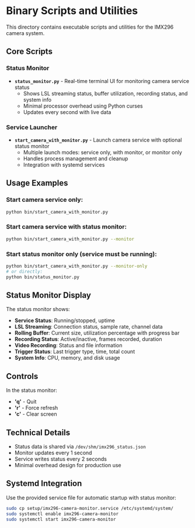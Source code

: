 # Binary Scripts and Utilities

This directory contains executable scripts and utilities for the IMX296 camera system.

## Core Scripts

### Status Monitor
- **`status_monitor.py`** - Real-time terminal UI for monitoring camera service status
  - Shows LSL streaming status, buffer utilization, recording status, and system info
  - Minimal processor overhead using Python curses
  - Updates every second with live data

### Service Launcher
- **`start_camera_with_monitor.py`** - Launch camera service with optional status monitor
  - Multiple launch modes: service only, with monitor, or monitor only
  - Handles process management and cleanup
  - Integration with systemd services

## Usage Examples

### Start camera service only:
```bash
python bin/start_camera_with_monitor.py
```

### Start camera service with status monitor:
```bash
python bin/start_camera_with_monitor.py --monitor
```

### Start status monitor only (service must be running):
```bash
python bin/start_camera_with_monitor.py --monitor-only
# or directly:
python bin/status_monitor.py
```

## Status Monitor Display

The status monitor shows:
- **Service Status**: Running/stopped, uptime
- **LSL Streaming**: Connection status, sample rate, channel data
- **Rolling Buffer**: Current size, utilization percentage with progress bar
- **Recording Status**: Active/inactive, frames recorded, duration
- **Video Recording**: Status and file information
- **Trigger Status**: Last trigger type, time, total count
- **System Info**: CPU, memory, and disk usage

## Controls

In the status monitor:
- **'q'** - Quit
- **'r'** - Force refresh
- **'c'** - Clear screen

## Technical Details

- Status data is shared via `/dev/shm/imx296_status.json`
- Monitor updates every 1 second
- Service writes status every 2 seconds
- Minimal overhead design for production use

## Systemd Integration

Use the provided service file for automatic startup with status monitor:
```bash
sudo cp setup/imx296-camera-monitor.service /etc/systemd/system/
sudo systemctl enable imx296-camera-monitor
sudo systemctl start imx296-camera-monitor
``` 